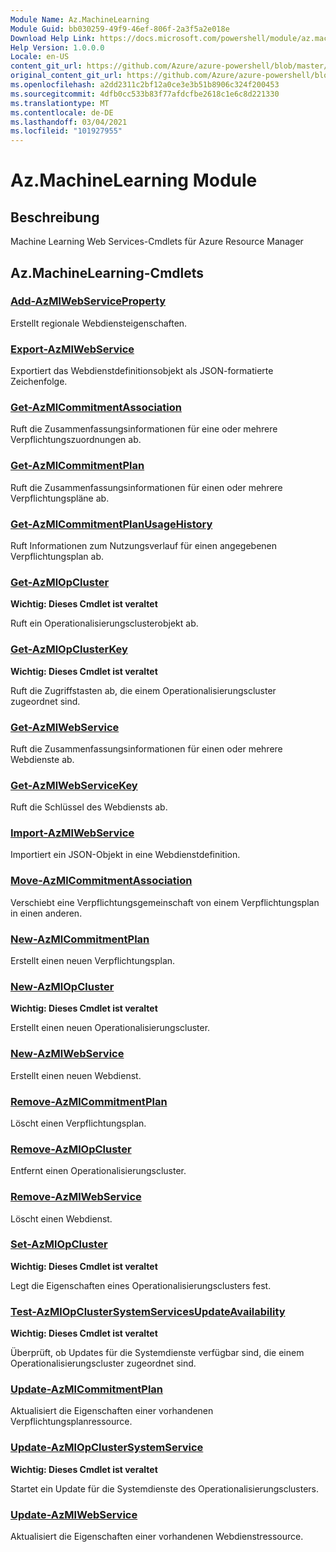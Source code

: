 ```yaml
---
Module Name: Az.MachineLearning
Module Guid: bb030259-49f9-46ef-806f-2a3f5a2e018e
Download Help Link: https://docs.microsoft.com/powershell/module/az.machinelearning
Help Version: 1.0.0.0
Locale: en-US
content_git_url: https://github.com/Azure/azure-powershell/blob/master/src/MachineLearning/MachineLearning/help/Az.MachineLearning.md
original_content_git_url: https://github.com/Azure/azure-powershell/blob/master/src/MachineLearning/MachineLearning/help/Az.MachineLearning.md
ms.openlocfilehash: a2dd2311c2bf12a0ce3e3b51b8906c324f200453
ms.sourcegitcommit: 4dfb0cc533b83f77afdcfbe2618c1e6c8d221330
ms.translationtype: MT
ms.contentlocale: de-DE
ms.lasthandoff: 03/04/2021
ms.locfileid: "101927955"
---
```

# Az.MachineLearning Module
## Beschreibung
Machine Learning Web Services-Cmdlets für Azure Resource Manager

## Az.MachineLearning-Cmdlets
### [Add-AzMlWebServiceProperty](Add-AzMlWebServiceRegionalProperty.md)
Erstellt regionale Webdiensteigenschaften.

### [Export-AzMlWebService](Export-AzMlWebService.md)
Exportiert das Webdienstdefinitionsobjekt als JSON-formatierte Zeichenfolge.

### [Get-AzMlCommitmentAssociation](Get-AzMlCommitmentAssociation.md)
Ruft die Zusammenfassungsinformationen für eine oder mehrere Verpflichtungszuordnungen ab.

### [Get-AzMlCommitmentPlan](Get-AzMlCommitmentPlan.md)
Ruft die Zusammenfassungsinformationen für einen oder mehrere Verpflichtungspläne ab.

### [Get-AzMlCommitmentPlanUsageHistory](Get-AzMlCommitmentPlanUsageHistory.md)
Ruft Informationen zum Nutzungsverlauf für einen angegebenen Verpflichtungsplan ab.

### [Get-AzMlOpCluster](Get-AzMlOpCluster.md)
**Wichtig: Dieses Cmdlet ist veraltet**

Ruft ein Operationalisierungsclusterobjekt ab.

### [Get-AzMlOpClusterKey](Get-AzMlOpClusterKey.md)
**Wichtig: Dieses Cmdlet ist veraltet**

Ruft die Zugriffstasten ab, die einem Operationalisierungscluster zugeordnet sind.

### [Get-AzMlWebService](Get-AzMlWebService.md)
Ruft die Zusammenfassungsinformationen für einen oder mehrere Webdienste ab.

### [Get-AzMlWebServiceKey](Get-AzMlWebServiceKey.md)
Ruft die Schlüssel des Webdiensts ab.

### [Import-AzMlWebService](Import-AzMlWebService.md)
Importiert ein JSON-Objekt in eine Webdienstdefinition.

### [Move-AzMlCommitmentAssociation](Move-AzMlCommitmentAssociation.md)
Verschiebt eine Verpflichtungsgemeinschaft von einem Verpflichtungsplan in einen anderen.

### [New-AzMlCommitmentPlan](New-AzMlCommitmentPlan.md)
Erstellt einen neuen Verpflichtungsplan.

### [New-AzMlOpCluster](New-AzMlOpCluster.md)
**Wichtig: Dieses Cmdlet ist veraltet**

Erstellt einen neuen Operationalisierungscluster.

### [New-AzMlWebService](New-AzMlWebService.md)
Erstellt einen neuen Webdienst.

### [Remove-AzMlCommitmentPlan](Remove-AzMlCommitmentPlan.md)
Löscht einen Verpflichtungsplan.

### [Remove-AzMlOpCluster](Remove-AzMlOpCluster.md)
Entfernt einen Operationalisierungscluster.

### [Remove-AzMlWebService](Remove-AzMlWebService.md)
Löscht einen Webdienst.

### [Set-AzMlOpCluster](Set-AzMlOpCluster.md)
**Wichtig: Dieses Cmdlet ist veraltet**

Legt die Eigenschaften eines Operationalisierungsclusters fest.

### [Test-AzMlOpClusterSystemServicesUpdateAvailability](Test-AzMlOpClusterSystemServicesUpdateAvailability.md)
**Wichtig: Dieses Cmdlet ist veraltet**

Überprüft, ob Updates für die Systemdienste verfügbar sind, die einem Operationalisierungscluster zugeordnet sind.

### [Update-AzMlCommitmentPlan](Update-AzMlCommitmentPlan.md)
Aktualisiert die Eigenschaften einer vorhandenen Verpflichtungsplanressource.

### [Update-AzMlOpClusterSystemService](Update-AzMlOpClusterSystemService.md)
**Wichtig: Dieses Cmdlet ist veraltet**

Startet ein Update für die Systemdienste des Operationalisierungsclusters.

### [Update-AzMlWebService](Update-AzMlWebService.md)
Aktualisiert die Eigenschaften einer vorhandenen Webdienstressource.

